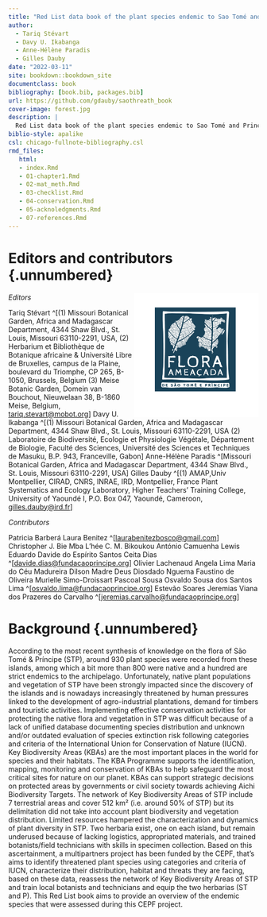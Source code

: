 ```yaml
--- 
title: "Red List data book of the plant species endemic to Sao Tomé and Principe"
author:
  - Tariq Stévart
  - Davy U. Ikabanga
  - Anne-Hélène Paradis
  - Gilles Dauby
date: "2022-03-11"
site: bookdown::bookdown_site
documentclass: book
bibliography: [book.bib, packages.bib]
url: https://github.com/gdauby/saothreath_book
cover-image: forest.jpg
description: |
  Red List data book of the plant species endemic to Sao Tomé and Principe
biblio-style: apalike
csl: chicago-fullnote-bibliography.csl
rmd_files:
   html:
   - index.Rmd
   - 01-chapter1.Rmd
   - 02-mat_meth.Rmd
   - 03-checklist.Rmd
   - 04-conservation.Rmd
   - 05-acknoledgments.Rmd
   - 07-references.Rmd
---
```







# Editors and contributors {.unnumbered}

<img src="images/logo_post.png" width="250" height="250" align="right" alt="" class="cover" />

_Editors_

Tariq Stévart ^[(1) Missouri Botanical Garden, Africa and Madagascar Department, 4344 Shaw Blvd., St. Louis, Missouri 63110-2291, USA, (2) Herbarium et Bibliothèque de Botanique africaine & Université Libre de Bruxelles, campus de la Plaine, boulevard du Triomphe, CP 265, B-1050, Brussels, Belgium (3) Meise Botanic Garden, Domein van Bouchout, Nieuwelaan 38, B-1860 Meise, Belgium, tariq.stevart@mobot.org]
Davy U. Ikabanga ^[(1) Missouri Botanical Garden, Africa and Madagascar Department, 4344 Shaw Blvd., St. Louis, Missouri 63110-2291, USA (2) Laboratoire de Biodiversité, Ecologie et Physiologie Végétale, Département de Biologie, Faculté des Sciences, Université des Sciences et Techniques de Masuku, B.P. 943, Franceville, Gabon]
Anne-Hélène Paradis ^[Missouri Botanical Garden, Africa and Madagascar Department, 4344 Shaw Blvd., St. Louis, Missouri 63110-2291, USA]
Gilles Dauby ^[(1) AMAP,Univ Montpellier, CIRAD, CNRS, INRAE, IRD, Montpellier, France Plant Systematics and Ecology Laboratory, Higher Teachers’ Training College, University of Yaoundé I, P.O. Box 047, Yaoundé, Cameroon, gilles.dauby@ird.fr]


_Contributors_

Patricia Barberá
Laura Benitez ^[laurabenitezbosco@gmail.com]
Christopher J. Bie Mba
L’hée C. M. Bikoukou
António Camuenha
Lewis Eduardo
Davide do Espírito Santos Ceita Dias ^[davide.dias@fundacaoprincipe.org]
Olivier Lachenaud
Angela Lima
Maria do Céu Madureira
Dilson Madre Deus
Diosdado Nguema
Faustino de Oliveira
Murielle Simo-Droissart
Pascoal Sousa
Osvaldo Sousa dos Santos Lima ^[osvaldo.lima@fundacaoprincipe.org]
Estevão Soares
Jeremias Viana dos Prazeres do Carvalho ^[jeremias.carvalho@fundacaoprincipe.org] 


# Background {.unnumbered}

According to the most recent synthesis of knowledge on the flora of São Tomé & Príncipe (STP), around 930 plant species were recorded from these islands, among which a bit more than 800 were native and a hundred are strict endemics to the archipelago.
Unfortunately, native plant populations and vegetation of STP have been strongly impacted since the discovery of the islands and is nowadays increasingly threatened by human pressures linked to the development of agro-industrial plantations, demand for timbers and touristic activities.
Implementing effective conservation activities for protecting the native flora and vegetation in STP was difficult because of a lack of unified database documenting species distribution and unknown and/or outdated evaluation of species extinction risk following categories and criteria of the International Union for Conservation of Nature (IUCN). 
Key Biodiversity Areas (KBAs) are the most important places in the world for species and their habitats. The KBA Programme supports the identification, mapping, monitoring and conservation of KBAs to help safeguard the most critical sites for nature on our planet. KBAs can support strategic decisions on protected areas by governments or civil society towards achieving Aichi Biodiversity Targets. The network of Key Biodiversity Areas of STP include 7 terrestrial areas and cover 512 km² (i.e. around 50% of STP) but its delimitation did not take into account plant biodiversity and vegetation distribution. 
Limited resources hampered the characterization and dynamics of plant diversity in STP. Two herbaria exist, one on each island, but remain underused because of lacking logistics, appropriated materials, and trained botanists/field technicians with skills in specimen collection.
Based on this ascertainment, a multipartners project has been funded by the CEPF, that’s aims to identify threatened plant species using categories and criteria of IUCN, characterize their distribution, habitat and threats they are facing, based on these data, reassess the network of Key Biodiversity Areas of STP and train local botanists and technicians and equip the two herbarias (ST and P). 
This Red List book aims to provide an overview of the endemic species that were assessed during this CEPF project. 




